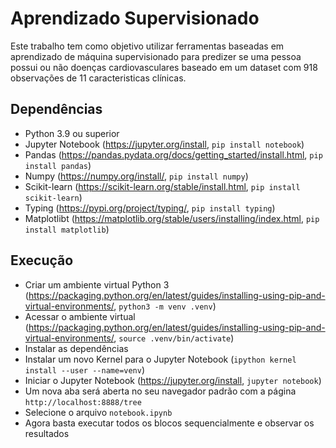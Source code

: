 # Aprendizado Supervisionado
Este trabalho tem como objetivo utilizar ferramentas baseadas em aprendizado de máquina supervisionado para predizer se uma pessoa possui ou não doenças cardiovasculares baseado em um dataset com 918 observações de 11 caracteristicas clínicas.

## Dependências
- Python 3.9 ou superior
- Jupyter Notebook (https://jupyter.org/install, `pip install notebook`)
- Pandas (https://pandas.pydata.org/docs/getting_started/install.html, `pip install pandas`)
- Numpy (https://numpy.org/install/, `pip install numpy`)
- Scikit-learn (https://scikit-learn.org/stable/install.html, `pip install scikit-learn`)
- Typing (https://pypi.org/project/typing/, `pip install typing`)
- Matplotlibt (https://matplotlib.org/stable/users/installing/index.html, `pip install matplotlib`)

## Execução
- Criar um ambiente virtual Python 3 (https://packaging.python.org/en/latest/guides/installing-using-pip-and-virtual-environments/, `python3 -m venv .venv`)
- Acessar o ambiente virtual (https://packaging.python.org/en/latest/guides/installing-using-pip-and-virtual-environments/, `source .venv/bin/activate`)
- Instalar as dependências
- Instalar um novo Kernel para o Jupyter Notebook (`ipython kernel install --user --name=venv`)
- Iniciar o Jupyter Notebook (https://jupyter.org/install, `jupyter notebook`)
- Um nova aba será aberta no seu navegador padrão com a página `http://localhost:8888/tree`
- Selecione o arquivo `notebook.ipynb`  
- Agora basta executar todos os blocos sequencialmente e observar os resultados
